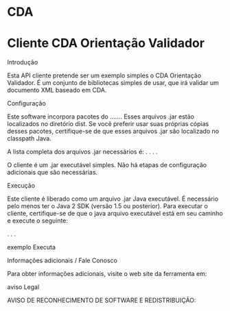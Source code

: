 # CDA
# Cliente CDA Orientação Validador

Introdução

Esta API cliente pretende ser um exemplo simples o CDA
Orientação Validador. É um conjunto de bibliotecas simples de usar, que irá validar um documento XML baseado em CDA.

Configuração

Este software incorpora pacotes do ....... 
Esses arquivos .jar estão localizados no diretório dist. Se você preferir
usar suas próprias cópias desses pacotes, certifique-se de que esses arquivos .jar são
localizado no classpath Java. 

A lista completa dos arquivos .jar necessários é:
.
.
.
.

O cliente é um .jar executável simples. Não há etapas de configuração adicionais que são necessárias.

Execução

Este cliente é liberado como um arquivo .jar Java executável. É necessário pelo menos ter o Java 2 SDK (versão
1.5 ou posterior). Para executar o cliente, certifique-se de que o java
arquivo executável está em seu caminho e execute o seguinte:

.
.
.

exemplo Executa

Informações adicionais / Fale Conosco

Para obter informações adicionais, visite o web site da ferramenta em:

aviso Legal 

AVISO DE RECONHECIMENTO DE SOFTWARE E REDISTRIBUIÇÃO:


